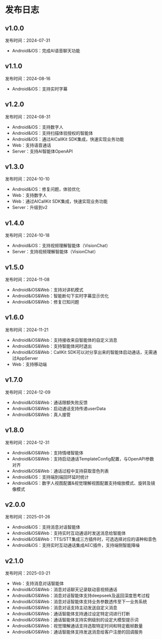 # 发布日志

## v1.0.0
发布时间：2024-07-31
* Android&iOS：完成AI语音聊天功能

## v1.1.0
发布时间：2024-08-16
* Android&iOS：支持实时字幕

## v1.2.0
发布时间：2024-08-31
* Android&iOS：支持数字人
* Android&iOS：支持扫描体验授权的智能体
* Android&iOS：通过AICallKit SDK集成，快速实现业务功能
* Web：支持语音通话
* Server：支持AI智能体OpenAPI

## v1.3.0
发布时间：2024-10-10
* Android&iOS：修复问题，体验优化
* Web：支持数字人
* Web：通过AICallKit SDK集成，快速实现业务功能
* Server：升级到v2

## v1.4.0
发布时间：2024-10-18
* Android&iOS：支持视频理解智能体（VisionChat）
* Server：支持视频理解智能体（VisionChat）

## v1.5.0
发布时间：2024-11-08
* Android&iOS&Web：支持对讲机模式
* Android&iOS&Web：智能断句下实时字幕显示优化
* Android&iOS&Web：修复已知问题


## v1.6.0
发布时间：2024-11-21
* Android&iOS&Web：支持接收来自智能体的自定义消息
* Android&iOS&Web：支持智能体闲时退出
* Android&iOS&Web：CallKit SDK可以对分享出来的智能体启动通话，无需通过AppServer
* Web：支持移动端

## v1.7.0
发布时间：2024-12-09
* Android&iOS&Web：通话限额失败反馈
* Android&iOS&Web：启动通话支持传递userData
* Android&iOS&Web：真人接管

## v1.8.0
发布时间：2024-12-31
* Android&iOS&Web：支持情绪智能体
* Android&iOS&Web：支持启动通话TemplateConfig配置，与OpenAPI参数对齐
* Android&iOS&Web：通话过程中支持获取音色列表
* Android&iOS：支持端到端回环延时统计
* Android&iOS：数字人视图配置&视觉理解视图配置支持缩放模式、旋转及镜像模式

## v2.0.0
发布时间：2025-01-26
* Android&iOS：支持消息对话智能体
* Android&iOS&Web：支持实时互动通话时发送消息给智能体
* Android&iOS&Web：TTS/STT集成三方插件时，可选选择对应的语种和音色
* Android&iOS：支持实时互动通话集成AEC插件，支持端侧智能降噪


## v2.1.0
发布时间：2025-03-21
* Web：支持消息对话智能体
* Android&iOS&Web：消息对话聊天记录联动音视频通话
* Android&iOS&Web：消息对话智能体支持deepseek及返回深度思考过程
* Android&iOS&Web：消息对话智能体支持业务参数透传至下一业务系统
* Android&iOS&Web：消息对话支持主动发送自定义消息
* Android&iOS&Web：通话智能体支持通过设定特定词进行打断
* Android&iOS&Web：通话智能体支持实例级别的设定大模型提示词
* Android&iOS&Web：视觉理解通话支持选取特定时间和特定截帧数量
* Android&iOS&Web：通话智能体支持发送消息给客户注册的回调服务

